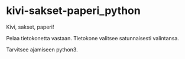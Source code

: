 # kivi-sakset-paperi_python
Kivi, sakset, paperi!

Pelaa tietokonetta vastaan. Tietokone valitsee satunnaisesti valintansa.

Tarvitsee ajamiseen python3.
